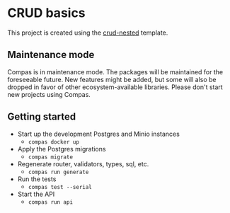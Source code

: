 # CRUD basics

This project is created using the
[crud-nested](https://github.com/compasjs/compas/tree/main/examples/crud-nested) template.

## Maintenance mode

Compas is in maintenance mode. The packages will be maintained for the foreseeable future.
New features might be added, but some will also be dropped in favor of other
ecosystem-available libraries. Please don't start new projects using Compas.

## Getting started

- Start up the development Postgres and Minio instances
  - `compas docker up`
- Apply the Postgres migrations
  - `compas migrate`
- Regenerate router, validators, types, sql, etc.
  - `compas run generate`
- Run the tests
  - `compas test --serial`
- Start the API
  - `compas run api`
